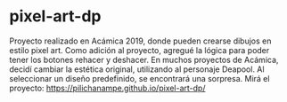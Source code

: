 # pixel-art-dp
Proyecto realizado en Acámica 2019, donde pueden crearse dibujos en estilo pixel art. Como adición al proyecto, agregué la lógica para poder tener los botones rehacer y deshacer. En muchos proyectos de Acámica, decidí cambiar la estética original, utilizando al personaje Deapool. Al seleccionar un diseño predefinido, se encontrará una sorpresa. Mirá el proyecto: https://pilichanampe.github.io/pixel-art-dp/
